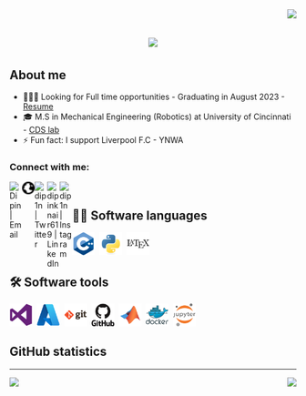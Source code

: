 <img align="right" src="https://visitor-badge.laobi.icu/badge?page_id=dipinknair/dipinknair">

<h1 align="center">
  <a href="https://git.io/typing-svg">
    <img src="https://readme-typing-svg.herokuapp.com/?lines=Hello,+there!+👋;I+am+Dipin.;&center=true&size=30&color=4C1DBF&width=435">
  </a>
</h1>

## About me

- 🧑🏽‍💻 Looking for Full time opportunities - Graduating in August 2023 - [Resume](https://dipinknair.github.io/resume/)
- 🎓 M.S in Mechanical Engineering (Robotics) at University of Cincinnati -  [CDS lab](https://www.ceas.uc.edu/research/centers-labs/cooperative-distributed-systems-lab.html)
- ⚡ Fun fact: I support Liverpool F.C - YNWA

### Connect with me:
[<img align="left" alt="Dipin | Email" width="22px" src="https://cdn.jsdelivr.net/npm/simple-icons@3.13.0/icons/mail-dot-ru.svg" />][mail]
[<img align="left" alt="dipinknair.github.io" width="22px" src="https://raw.githubusercontent.com/iconic/open-iconic/master/svg/globe.svg" />][website]
[<img align="left" alt="dip1n | Twitter" width="22px" src="https://cdn.jsdelivr.net/npm/simple-icons@v3/icons/twitter.svg" />][twitter]
[<img align="left" alt="dipinknair619 | LinkedIn" width="22px" src="https://cdn.jsdelivr.net/npm/simple-icons@v3/icons/linkedin.svg" />][linkedin]
[<img align="left" alt="dip1n | Instagram" width="22px" src="https://cdn.jsdelivr.net/npm/simple-icons@v3/icons/instagram.svg" />][instagram]
<br />

## :man_technologist: Software languages

<div>
  <img src="https://github.com/devicons/devicon/blob/master/icons/cplusplus/cplusplus-original.svg" title="C++" alt="C++" width="40" height="40"/>&nbsp;
  <img src="https://github.com/devicons/devicon/blob/master/icons/python/python-original.svg" title="Python" alt="Python" width="40" height="40"/>&nbsp;
  <img src="https://github.com/devicons/devicon/blob/master/icons/latex/latex-original.svg" title="LaTeX" alt="LaTeX" width="40" height="40"/>&nbsp;
</div>

## :hammer_and_wrench: Software tools

<div>
  <img src="https://github.com/devicons/devicon/blob/master/icons/visualstudio/visualstudio-plain.svg" title="Visual Studio" alt="Visual Studio" width="40"     height="40"/>&nbsp;
  <img src="https://github.com/devicons/devicon/blob/master/icons/azure/azure-original.svg" title="Azure" alt="Azure" width="40" height="40"/>&nbsp;
   <img src="https://github.com/devicons/devicon/blob/master/icons/git/git-original-wordmark.svg" title="Git" **alt="Git" width="40" height="40"/>&nbsp;
  <img src="https://github.com/devicons/devicon/blob/master/icons/github/github-original-wordmark.svg" title="GitHub" **alt="GitHub" width="40" height="40"/>&nbsp;
  <img src="https://github.com/devicons/devicon/blob/master/icons/matlab/matlab-original.svg" title="PyCharm Community Edition" alt="PyCharm Community Edition" width="40" height="40"/>&nbsp;
  <img src="https://github.com/devicons/devicon/blob/master/icons/docker/docker-original-wordmark.svg" title="Docker"  alt="Docker" width="40" height="40"/>&nbsp;
  <img src="https://github.com/devicons/devicon/blob/master/icons/jupyter/jupyter-original-wordmark.svg" title="Jupyter" alt="Jupyter" width="40" height="40"/>&nbsp;
   </div>


## GitHub statistics
---
<a href="https://github.com/anuraghazra/github-readme-stats">
  <img align="right" src="https://github-readme-stats.vercel.app/api?username=dipinknair" />
</a>
<a href="https://github.com/anuraghazra/github-readme-stats">
  <img align="left" src="https://github-readme-stats.vercel.app/api/top-langs/?username=dipinknair" />
</a>

[mail]: mailto:nairdk@mail.uc.edu
[website]: https://dipinknair.github.io
[twitter]: https://twitter.com/dip1n
[instagram]: https://instagram.com/dip1n
[linkedin]: https://linkedin.com/in/dipinknair619
